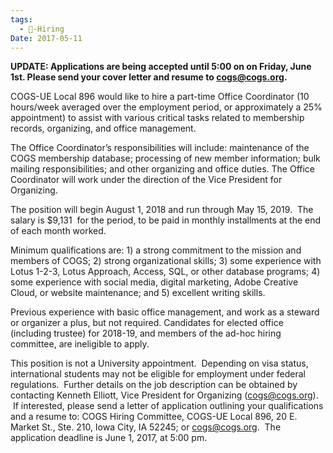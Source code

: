 ```yaml
---
tags:
  - 💼-Hiring
Date: 2017-05-11
---
```

**UPDATE: Applications are being accepted until 5:00 on on Friday, June 1st. Please send your cover letter and resume to [cogs@cogs.org](mailto:cogs@cogs.org?swcfpc=1).** 

COGS-UE Local 896 would like to hire a part-time Office Coordinator (10 hours/week averaged over the employment period, or approximately a 25% appointment) to assist with various critical tasks related to membership records, organizing, and office management.

The Office Coordinator’s responsibilities will include: maintenance of the COGS membership database; processing of new member information; bulk mailing responsibilities; and other organizing and office duties. The Office Coordinator will work under the direction of the Vice President for Organizing.

The position will begin August 1, 2018 and run through May 15, 2019.  The salary is $9,131  for the period, to be paid in monthly installments at the end of each month worked.

Minimum qualifications are: 1) a strong commitment to the mission and members of COGS; 2) strong organizational skills; 3) some experience with Lotus 1-2-3, Lotus Approach, Access, SQL, or other database programs; 4) some experience with social media, digital marketing, Adobe Creative Cloud, or website maintenance; and 5) excellent writing skills.  

Previous experience with basic office management, and work as a steward or organizer a plus, but not required. Candidates for elected office (including trustee) for 2018-19, and members of the ad-hoc hiring committee, are ineligible to apply.  

This position is not a University appointment.  Depending on visa status, international students may not be eligible for employment under federal regulations.  Further details on the job description can be obtained by contacting Kenneth Elliott, Vice President for Organizing (cogs@cogs.org).  If interested, please send a letter of application outlining your qualifications and a resume to: COGS Hiring Committee, COGS-UE Local 896, 20 E. Market St., Ste. 210, Iowa City, IA 52245; or cogs@cogs.org.  The application deadline is June 1, 2017, at 5:00 pm.